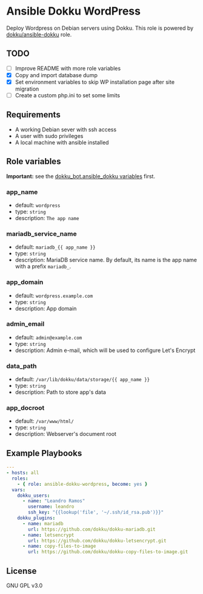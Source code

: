# Ansible Dokku WordPress

Deploy Wordpress on Debian servers using Dokku. This role is powered by [dokku/ansible-dokku](https://github.com/dokku/ansible-dokku/) role.

## TODO

- [ ] Improve README with more role variables
- [x] Copy and import database dump
- [x] Set environment variables to skip WP installation page after site migration
- [ ] Create a custom php.ini to set some limits

## Requirements

- A working Debian sever with ssh access
- A user with sudo privileges
- A local machine with ansible installed

## Role variables
**Important:** see the [dokku_bot.ansible_dokku variables](https://github.com/dokku/ansible-dokku#role-variables) first.
### app_name
- default: `wordpress`
- type: `string`
- description: `The app name`
### mariadb_service_name
- default: `mariadb_{{ app_name }}`
- type: `string`
- description: MariaDB service name. By default, its name is the app name with a prefix `mariadb_`.
### app_domain
- default: `wordpress.example.com`
- type: `string`
- description: App domain
### admin_email
- default: `admin@example.com`
- type: `string`
- description: Admin e-mail, which will be used to configure Let's Encrypt
### data_path
- default: `/var/lib/dokku/data/storage/{{ app_name }}`
- type: `string`
- description: Path to store app's data
### app_docroot
- default: `/var/www/html/`
- type: `string`
- description: Webserver's document root

## Example Playbooks
```yaml
---
- hosts: all
  roles:
    - { role: ansible-dokku-wordpress, become: yes }
  vars:
    dokku_users:
      - name: "Leandro Ramos"
        username: leandro
        ssh_key: "{{lookup('file', '~/.ssh/id_rsa.pub')}}"
    dokku_plugins:
      - name: mariadb
        url: https://github.com/dokku/dokku-mariadb.git
      - name: letsencrypt
        url: https://github.com/dokku/dokku-letsencrypt.git
      - name: copy-files-to-image
        url: https://github.com/dokku/dokku-copy-files-to-image.git
```

License
-------

GNU GPL v3.0

